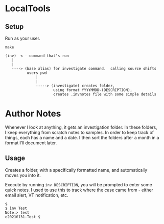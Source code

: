 

# LocalTools


## Setup
Run as your user. 

```
make 
```
```
(inv)  < - command that's run
   |
   |
   ----> (base alias) for investigate command.  calling source shifts
          users pwd
              |
              |
              -----> (investigate) creates folder, 
                      using format YYYYMMDD-(DESCRIPTION), 
                      creates .invnotes file with some simple details
```


# Author Notes
Whenever I look at anything, it gets an investigation folder.  In these folders, I keep everything from scratch notes to samples.  In order to keep track of things, each has a name and a date.  I then sort the folders after a month in a format I'll document later. 



## Usage

Creates a folder, with a specifically formatted name, and automatically moves you into it.

Execute by running `inv DESCRIPTION`, you will be prompted to enter some quick notes.  I used to use this to track where the case came from - either email alert, VT notification, etc.

```
$ 
$ inv Test
Note:> test
c20210131-Test $
```








